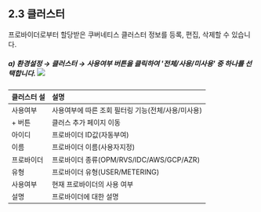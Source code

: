 ## 2.3 클러스터

프로바이더로부터 할당받은 쿠버네티스 클러스터 정보를 등록, 편집, 삭제할 수 있습니다.

##### a\)    환경설정 → 클러스터  →  사용여부 버튼을 클릭하여 '전체/사용/미사용' 중 하나를 선택합니다. ![](/assets/클러조회.png)

| 클러스터 설 | **설명** |
| :--- | :--- |
| 사용여부 | 사용여부에 따른 조회 필터링 기능\(전체/사용/미사용\) |
| + 버튼 | 클러스 추가 페이지 이동  |
| 아이디 | 프로바이더 ID값\(자동부여\) |
| 이름 | 프로바이더 이름\(사용자지정\) |
| 프로바이더 | 프로바이더 종류\(OPM/RVS/IDC/AWS/GCP/AZR\) |
| 유형 | 프로바이더 유형\(USER/METERING\) |
| 사용여부 | 현재 프로바이더의 사용 여부 |
| 설명 | 프로바이더에 대한 설명 |



